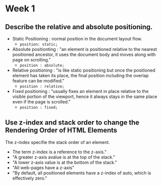 # Week 1
## Describe the relative and absolute positioning. 
- Static Positioning : normal position in the document layout flow. 
  - `position: static;`
- Absolute positionting : "an element is positioned relative to the nearest positioned ancestor, it uses the document body and moves along with page on scrolling." 
  - `position : absolute;`
- Relative positioning : "is like static positioning but once the positioned element has taken its place, the final position including the overlap feature can be modified."
  - `position : relative;`
- Fixed positioning : "usually fixes an element in place relative to the visible portion of the viewport, hence it always stays in the same place even if the page is scrolled." 
  - `position : fixed;`

## Use z-index and stack order to change the Rendering Order of HTML Elements
The z-index specifie the stack order of an element.
- The term z-index is a reference to the z-axis." 
- "A greater z-axis avalue is at the top of the stack."
- "A lower z-axis value is at the bottom of the stack."
- "All web-pages have a z-axis"
- "By default, all positioned elements have a z-index of auto, which is effectively zero."


